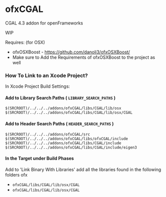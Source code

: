 ofxCGAL
=======

CGAL 4.3 addon for openFrameworks

WIP

Requires: (for OSX)

- ofxOSXBoost - https://github.com/danoli3/ofxOSXBoost/ 
- Make sure to Add the Requirements of ofxOSXBoost to the project as well


### How To Link to an Xcode Project?

In Xcode Project Build Settings:

#### Add to Library Search Paths ( ```LIBRARY_SEARCH_PATHS``` ) 
```$(SRCROOT)/../../../addons/ofxCGAL/libs/CGAL/lib/osx```
```$(SRCROOT)/../../../addons/ofxCGAL/libs/CGAL/lib/osx/CGAL```



#### Add to Header Search Paths ( ```HEADER_SEARCH_PATHS``` )
```$(SRCROOT)/../../../addons/ofxCGAL/src```
```$(SRCROOT)/../../../addons/ofxCGAL/libs/ofxCGAL/include```
```$(SRCROOT)/../../../addons/ofxCGAL/libs/CGAL/include```
```$(SRCROOT)/../../../addons/ofxCGAL/libs/CGAL/include/eigen3```


#### In the Target under Build Phases

Add to 'Link Binary With Libraries' add all the libraries found in the following folders ofx

- ```ofxCGAL/libs/CGAL/lib/osx/CGAL```
- ```ofxCGAL/libs/CGAL/lib/osx/CGAL```




